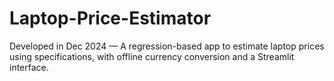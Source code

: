 # Laptop-Price-Estimator
Developed in Dec 2024 — A regression-based app to estimate laptop prices using specifications, with offline currency conversion and a Streamlit interface.
